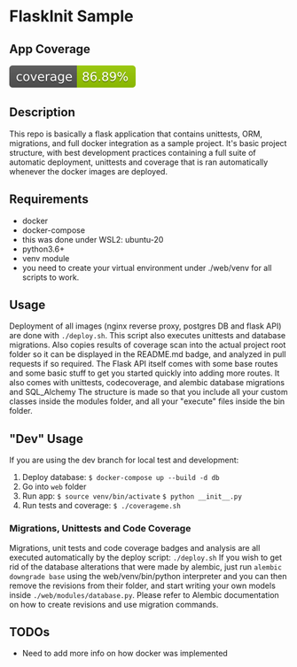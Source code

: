 # FlaskInit Sample
## App Coverage
[![Coverage Status](./coverage-badge.svg?dummy=8484744)](./coverage.xml)
## Description
This repo is basically a flask application that contains unittests, ORM, migrations, and full docker integration as a sample project.
It's basic project structure, with best development practices containing a full suite of automatic deployment, unittests and coverage that is ran automatically whenever the docker images are deployed.

## Requirements
* docker
* docker-compose
* this was done under WSL2: ubuntu-20
* python3.6+
* venv module
* you need to create your virtual environment under ./web/venv for all scripts to work.

## Usage
Deployment of all images (nginx reverse proxy, postgres DB and flask API) are done with `./deploy.sh`. This script also executes unittests and database migrations. Also copies results of coverage scan into the actual project root folder so it can be displayed in the README.md badge, and analyzed in pull requests if so required.
The Flask API itself comes with some base routes and some basic stuff to get you started quickly into adding more routes. It also comes with unittests, codecoverage, and alembic database migrations and SQL_Alchemy
The structure is made so that you include all your custom classes inside the modules folder, and all your "execute" files inside the bin folder.

## "Dev" Usage
If you are using the dev branch for local test and development:
1) Deploy database: `$ docker-compose up --build -d db`
2) Go into `web` folder
3) Run app: 
`$ source venv/bin/activate`
`$ python __init__.py`
4) Run tests and coverage:
`$ ./coverageme.sh`

### Migrations, Unittests and Code Coverage
Migrations, unit tests and code coverage badges and analysis are all executed automatically by the deploy script: `./deploy.sh`
If you wish to get rid of the database alterations that were made by alembic, just run `alembic downgrade base` using the web/venv/bin/python interpreter and you can then remove the revisions from their folder, and start writing your own models inside `./web/modules/database.py`. Please refer to Alembic documentation on how to create revisions and use migration commands.

## TODOs
* Need to add more info on how docker was implemented
